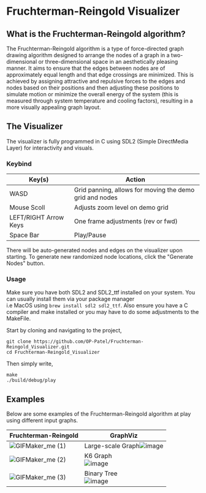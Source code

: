# Fruchterman-Reingold Visualizer

## What is the Fruchterman-Reingold algorithm? 
The Fruchterman-Reingold algorithm is a type of force-directed graph drawing algorithm designed to arrange the nodes of a graph in a two-dimensional or three-dimensional space in an aesthetically pleasing manner. It aims to ensure that the edges between nodes are of approximately equal length and that edge crossings are minimized. This is achieved by assigning attractive and repulsive forces to the edges and nodes based on their positions and then adjusting these positions to simulate motion or minimize the overall energy of the system (this is measured through system temperature and cooling factors), resulting in a more visually appealing graph layout.

## The Visualizer
The visualizer is fully programmed in C using SDL2 (Simple DirectMedia Layer) for interactivity and visuals. 

### Keybind
| Key(s) | Action | 
| ------------- | ------------- |
| WASD | Grid panning, allows for moving the demo grid and nodes |
| Mouse Scoll | Adjusts zoom level on demo grid |
| LEFT/RIGHT Arrow Keys | One frame adjustments (rev or fwd) |
| Space Bar | Play/Pause |

There will be auto-generated nodes and edges on the visualizer upon starting. To generate new randomized node locations, click the "Generate Nodes" button. 

### Usage

Make sure you have both SDL2 and SDL2_ttf installed on your system. You can usually install them via your package manager 
<br> i.e MacOS using ``` brew install sdl2 sdl2_ttf ```. Also ensure you have a C compiler and make installed or you may have to do some adjustments to the MakeFile.

Start by cloning and navigating to the project,  
```
git clone https://github.com/OP-Patel/Fruchterman-Reingold_Visualizer.git
cd Fruchterman-Reingold_Visualizer
```
Then simply write, 
```
make
./build/debug/play
```


## Examples
Below are some examples of the Fruchterman-Reingold algorithm at play using different input graphs.  

| Fruchterman-Reingold  | GraphViz |
| ------------- | ------------- |
| ![GIFMaker_me (1)](https://github.com/user-attachments/assets/b65fb3d7-8791-41a8-986c-9c6f9930d037)| Large-scale Graph![image](https://github.com/user-attachments/assets/edb0c257-e9cd-4277-816f-99f705580746) | 
| ![GIFMaker_me (2)](https://github.com/user-attachments/assets/1e260eb8-7ae6-4707-b00a-187ad04de36c) | K6 Graph <br> ![image](https://github.com/user-attachments/assets/e1c98fd6-9600-480b-99c7-42f507666756)|
|  ![GIFMaker_me (3)](https://github.com/user-attachments/assets/d665aa93-aa3a-4a88-b217-8f890b26f2ca) | Binary Tree <br> ![image](https://github.com/user-attachments/assets/9b961e22-76f1-4564-b61d-b940e9d8786f)|
